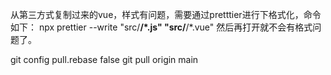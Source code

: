 从第三方式复制过来的vue，样式有问题，需要通过pretttier进行下格式化，命令如下：
npx prettier --write "src/**/*.js" "src/**/*.vue"
然后再打开就不会有格式问题了。

git config pull.rebase false
git pull origin main

